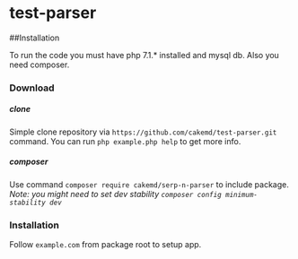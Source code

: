 # test-parser

##Installation

To run the code you must have php 7.1.* installed and mysql db. Also you need composer.

### Download

##### clone

Simple clone repository via `https://github.com/cakemd/test-parser.git` command.
You can run `php example.php help` to get more info.

##### composer

Use command `composer require cakemd/serp-n-parser` to include package.
*Note: you might need to set dev stability `composer config minimum-stability dev`*


### Installation

 Follow `example.com` from package root to setup app.
